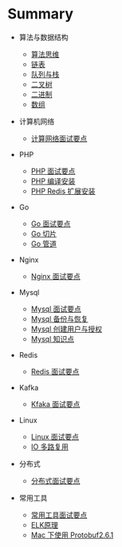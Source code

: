 # Summary

* 算法与数据结构
    * [算法思维](algorithm/index.md)
    * [链表](algorithm/linked-list.md)
    * [队列与栈](algorithm/queue-stack.md)
    * [二叉树](algorithm/binary-tree.md)
    * [二进制](algorithm/binary.md)
    * [数组](algorithm/array.md)

* 计算机网络
    * [计算网络面试要点](network/interview.md)
    
* PHP
    * [PHP 面试要点](php/interview.md)
    * [PHP 编译安装](php/install.md)
    * [PHP Redis 扩展安装](php/redis-ext.md)

    
* Go
    * [Go 面试要点](go/interview.md)
    * [Go 切片](go/slice.md)
    * [Go 管道](go/chan.md)

* Nginx
    * [Nginx 面试要点](nginx/interview.md)

    
* Mysql
    * [Mysql 面试要点](mysql/interview.md)
    * [Mysql 备份与恢复](mysql/backup.md)
    * [Mysql 创建用户与授权](mysql/grant.md)
    * [Mysql 知识点](mysql/summary.md)

    
* Redis
    * [Redis 面试要点](redis/interview.md)

* Kafka
    * [Kfaka 面试要点](kafka/interview.md)

    
* Linux
    * [Linux 面试要点](linux/interview.md)
    * [IO 多路复用](linux/io.md)

* 分布式
    * [分布式面试要点](distribution/interview.md)

    
* 常用工具
    * [常用工具面试要点](tools/interview.md)
    * [ELK原理](tools/elk.md)
    * [Mac 下使用 Protobuf2.6.1](tools/mac-protobuf.md)
